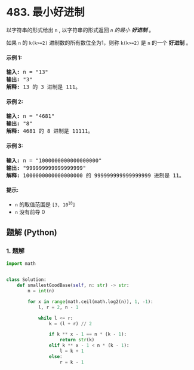 # 483. 最小好进制
以字符串的形式给出 `n` , 以字符串的形式返回 *`n` 的最小 **好进制***  。

如果 `n` 的  `k(k>=2)` 进制数的所有数位全为1，则称 `k(k>=2)` 是 `n` 的一个 **好进制** 。

#### 示例 1:
<pre>
<strong>输入:</strong> n = "13"
<strong>输出:</strong> "3"
<strong>解释:</strong> 13 的 3 进制是 111。
</pre>

#### 示例 2:
<pre>
<strong>输入:</strong> n = "4681"
<strong>输出:</strong> "8"
<strong>解释:</strong> 4681 的 8 进制是 11111。
</pre>

#### 示例 3:
<pre>
<strong>输入:</strong> n = "1000000000000000000"
<strong>输出:</strong> "999999999999999999"
<strong>解释:</strong> 1000000000000000000 的 999999999999999999 进制是 11。
</pre>

#### 提示:
* `n` 的取值范围是 <code>[3, 10<sup>18</sup>]</code>
* `n` 没有前导 0

## 题解 (Python)

### 1. 题解
```Python
import math


class Solution:
    def smallestGoodBase(self, n: str) -> str:
        n = int(n)

        for x in range(math.ceil(math.log2(n)), 1, -1):
            l, r = 2, n - 1

            while l <= r:
                k = (l + r) // 2

                if k ** x - 1 == n * (k - 1):
                    return str(k)
                elif k ** x - 1 < n * (k - 1):
                    l = k + 1
                else:
                    r = k - 1
```
